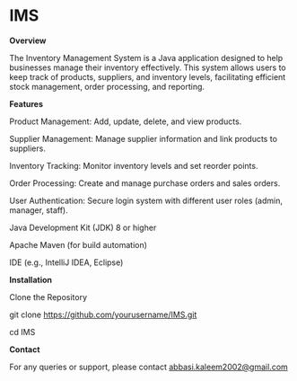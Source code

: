 
# IMS

**Overview**

The Inventory Management System is a Java application designed to help businesses manage their inventory effectively. This system allows users to keep track of products, suppliers, and inventory levels, facilitating efficient stock management, order processing, and reporting.

**Features**

Product Management: Add, update, delete, and view products.

Supplier Management: Manage supplier information and link products to suppliers.

Inventory Tracking: Monitor inventory levels and set reorder points.

Order Processing: Create and manage purchase orders and sales orders.

User Authentication: Secure login system with different user roles (admin, manager, staff).

Java Development Kit (JDK) 8 or higher

Apache Maven (for build automation)

IDE (e.g., IntelliJ IDEA, Eclipse)

**Installation**

Clone the Repository

git clone https://github.com/yourusername/IMS.git

cd IMS

**Contact**

For any queries or support, please contact abbasi.kaleem2002@gmail.com
